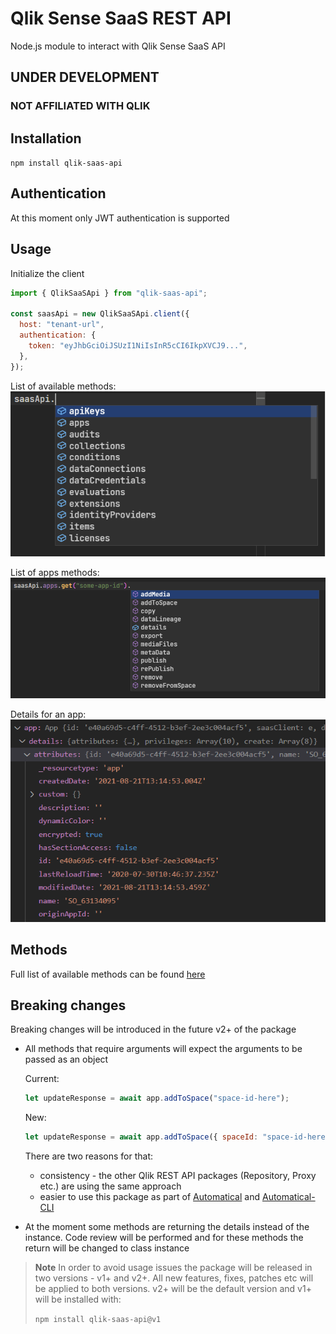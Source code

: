 # Qlik Sense SaaS REST API

Node.js module to interact with Qlik Sense SaaS API

## UNDER DEVELOPMENT

### NOT AFFILIATED WITH QLIK

## Installation

`npm install qlik-saas-api`

## Authentication

At this moment only JWT authentication is supported

## Usage

Initialize the client

```javascript
import { QlikSaaSApi } from "qlik-saas-api";

const saasApi = new QlikSaaSApi.client({
  host: "tenant-url",
  authentication: {
    token: "eyJhbGciOiJSUzI1NiIsInR5cCI6IkpXVCJ9...",
  },
});
```

List of available methods:
![Methods](./images/methods.png)

List of apps methods:
![Apps-Methods](./images/apps-methods.png)

Details for an app:
![Apps-Methods](./images/app-details.png)

## Methods

Full list of available methods can be found [here](https://informatiqal.github.io/qlik-saas-api/modules.html)

## Breaking changes

Breaking changes will be introduced in the future v2+ of the package

- All methods that require arguments will expect the arguments to be passed as an object

  Current:

  ```javascript
  let updateResponse = await app.addToSpace("space-id-here");
  ```

  New:

  ```javascript
  let updateResponse = await app.addToSpace({ spaceId: "space-id-here" });
  ```

  There are two reasons for that:

  - consistency - the other Qlik REST API packages (Repository, Proxy etc.) are using the same approach
  - easier to use this package as part of [Automatical](https://github.com/Informatiqal/automatiqal) and [Automatical-CLI](https://github.com/Informatiqal/automatiqal-cli)

- At the moment some methods are returning the details instead of the instance. Code review will be performed and for these methods the return will be changed to class instance

> **Note**
> In order to avoid usage issues the package will be released in two versions - v1+ and v2+. All new features, fixes, patches etc will be applied to both versions. v2+ will be the default version and v1+ will be installed with:
>
> `npm install qlik-saas-api@v1`
